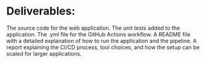 # Deliverables:
The source code for the web application.
The unit tests added to the application.
The .yml file for the GitHub Actions workflow.
A README file with a detailed explanation of how to run the application and the
pipeline.
A report explaining the CI/CD process, tool choices, and how the setup can be
scaled for larger applications.
